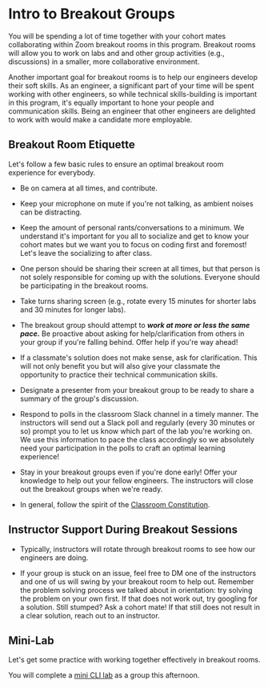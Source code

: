 # Intro to Breakout Groups

You will be spending a lot of time together with your cohort mates collaborating within Zoom breakout rooms in this program. Breakout rooms will allow you to work on labs and and other group activities (e.g., discussions) in a smaller, more collaborative environment.

Another important goal for breakout rooms is to help our engineers develop their soft skills. As an engineer, a significant part of your time will be spent working with other engineers, so while technical skills-building is important in this program, it's equally important to hone your people and communication skills. Being an engineer that other engineers are delighted to work with would make a candidate more employable. 

## Breakout Room Etiquette
Let's follow a few basic rules to ensure an optimal breakout room experience for everybody.

- Be on camera at all times, and contribute.

- Keep your microphone on mute if you're not talking, as ambient noises can be distracting.

- Keep the amount of personal rants/conversations to a minimum. We understand it's important for you all to socialize and get to know your cohort mates but we want you to focus on coding first and foremost! Let's leave the socializing to after class.

- One person should be sharing their screen at all times, but that person is not solely responsible for coming up with the solutions. Everyone should be participating in the breakout rooms.

- Take turns sharing screen (e.g., rotate every 15 minutes for shorter labs and 30 minutes for longer labs).

- The breakout group should attempt to ***work at more or less the same pace.*** Be proactive about asking for help/clarification from others in your group if you're falling behind. Offer help if you're way ahead!

- If a classmate's solution does not make sense, ask for clarification. This will not only benefit you but will also give your classmate the opportunity to practice their technical communication skills.

- Designate a presenter from your breakout group to be ready to share a summary of the group's discussion.

- Respond to polls in the classroom Slack channel in a timely manner. The instructors will send out a Slack poll and regularly (every 30 minutes or so) prompt you to let us know which part of the lab you're working on. We use this information to pace the class accordingly so we absolutely need your participation in the polls to craft an optimal learning experience!

- Stay in your breakout groups even if you're done early! Offer your knowledge to help out your fellow engineers. The instructors will close out the breakout groups when we're ready.

- In general, follow the spirit of the [Classroom Constitution](https://git.generalassemb.ly/sei-921/course-intro/blob/master/constitution.md).


## Instructor Support During Breakout Sessions
- Typically, instructors will rotate through breakout rooms to see how our engineers are doing.

- If your group is stuck on an issue, feel free to DM one of the instructors and one of us will swing by your breakout room to help out. Remember the problem solving process we talked about in orientation: try solving the problem on your own first. If that does not work out, try googling for a solution. Still stumped? Ask a cohort mate! If that still does not result in a clear solution, reach out to an instructor.

## Mini-Lab

Let's get some practice with working together effectively in breakout rooms.

You will complete a [mini CLI lab](https://git.generalassemb.ly/seir-alahsa/w01d02/tree/master/lab/lab_w01d02.01_kitchen_organiser) as a group this afternoon.
